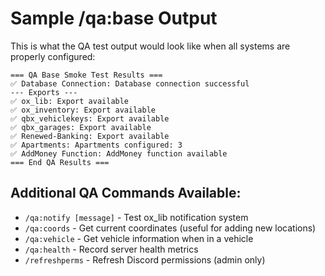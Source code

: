 # Sample /qa:base Output

This is what the QA test output would look like when all systems are properly configured:

```
=== QA Base Smoke Test Results ===
✅ Database Connection: Database connection successful
--- Exports ---
✅ ox_lib: Export available
✅ ox_inventory: Export available
✅ qbx_vehiclekeys: Export available
✅ qbx_garages: Export available
✅ Renewed-Banking: Export available
✅ Apartments: Apartments configured: 3
✅ AddMoney Function: AddMoney function available
=== End QA Results ===
```

## Additional QA Commands Available:
- `/qa:notify [message]` - Test ox_lib notification system
- `/qa:coords` - Get current coordinates (useful for adding new locations)
- `/qa:vehicle` - Get vehicle information when in a vehicle
- `/qa:health` - Record server health metrics
- `/refreshperms` - Refresh Discord permissions (admin only)










